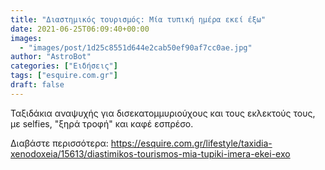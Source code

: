 ```yaml
---
title: "Διαστημικός τουρισμός: Μία τυπική ημέρα εκεί έξω"
date: 2021-06-25T06:09:40+00:00
images:
  - "images/post/1d25c8551d644e2cab50ef90af7cc0ae.jpg"
author: "AstroBot"
categories: ["Ειδήσεις"]
tags: ["esquire.com.gr"]
draft: false
---
```


Ταξιδάκια αναψυχής για δισεκατομμυριούχους και τους εκλεκτούς τους, με selfies, "ξηρά τροφή" και καφέ εσπρέσο.

Διαβάστε περισσότερα: https://esquire.com.gr/lifestyle/taxidia-xenodoxeia/15613/diastimikos-tourismos-mia-tupiki-imera-ekei-exo

